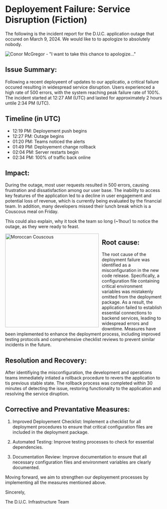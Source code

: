 # Deployement Failure: Service Disruption (Fiction)

The following is the incident report for the D.U.C. application outage that occured on March 9, 2024. We would like to to apologize to absolutely nobody.

![Conor McGregor - "I want to take this chance to apologize..."](./resources/conor.gif)

## Issue Summary:

Following a recent deployeent of updates to our applicatio, a critical failure occured resulting in widespread service disruption. Users experienced a high rate of 500 errors, with the system reaching peak failure rate of 100%. The incident started at 12:27 AM (UTC) and lasted for approximately 2 hours untile 2:34 PM (UTC).

## Timeline (in UTC)

- 12:19 PM: Deployement push begins
- 12:27 PM: Outage begins
- 01:20 PM: Teams noticed the alerts
- 01:49 PM: Deployement change rollback
- 02:04 PM: Server restarts begin
- 02:34 PM: 100% of traffic back online

## Impact:

During the outage, most user requests resulted in 500 errors, causing frustration and dissatisfaction among our user base. The inability to access key features of the application led to a decline in user engagement and potential loss of revenue, which is currently being evaluated by the financial team. In addition, many developers missed their lunch break which is a Couscous meal on Friday.

This could also explain, why it took the team so long (~1hour) to notice the outage, as they were ready to feast.

<div style="float:left; margin-right:10px;">
    <img src="https://upload.wikimedia.org/wikipedia/commons/0/0c/Moroccan_cuscus%2C_from_Casablanca%2C_September_2018.jpg" alt="Moroccan Couscous" width="300">
</div>

## Root cause:

The root cause of the deployment failure was identified as a misconfiguration in the new code release. Specifically, a configuration file containing critical environment variables was mistakenly omitted from the deployment package. As a result, the application failed to establish essential connections to backend services, leading to widespread errors and downtime. Measures have been implemented to enhance the deployment process, including improved testing protocols and comprehensive checklist reviews to prevent similar incidents in the future.

## Resolution and Recovery:

After identifiying the misconfiguration, the development and operations teams immediately intiated a rollback procedure to revers the application to tis previous stable state. The rollback process was completed within 30 minutes of detecting the issue, restoring functionality to the application and resolving the service diruption.

## Corrective and Prevantative Measures:

1. Improved Deployement Checklist: Implement a checklist for all deployment procedures to ensure that critical configuration files are included in the deployment package.

2. Automated Testing: Improve testing processes to check for essential dependencies.

3. Documentation Review: Improve documentation to ensure that all necessary configuration files and environment variables are clearly documented.

Moving forward, we aim to strengthen our deployement processes by implementing all the measures mentioned above.

Sincerely,

The D.U.C. Infrastructure Team
